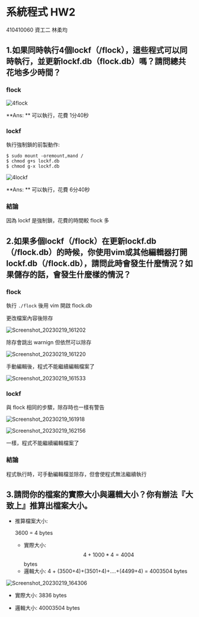 # 系統程式 HW2

410410060 資工二 林柔均

## 1.如果同時執行4個lockf（/flock），這些程式可以同時執行，並更新lockf.db（flock.db）嗎？請問總共花地多少時間？

### flock

![4flock](/home/rogewood/Desktop/homework/SystemProgramming/hw3/4flock.png)

**Ans: ** 可以執行，花費 1分40秒

### lockf

執行強制鎖的前製動作:

```shell
$ sudo mount -oremount,mand /
$ chmod g+s lockf.db
$ chmod g-x lockf.db
```



![4lockf](/home/rogewood/Desktop/homework/SystemProgramming/hw3/4lockf.png)

**Ans: ** 可以執行，花費 6分40秒

### 結論

因為 lockf 是強制鎖，花費的時間較 flock 多

## 2.如果多個lockf（/flock）在更新lockf.db（/flock.db）的時候，你使用vim或其他編輯器打開lockf.db（/flock.db），請問此時會發生什麼情況？如果儲存的話，會發生什麼樣的情況？

### flock

執行 `./flock` 後用 vim 開啟 flock.db

 更改檔案內容後除存

![Screenshot_20230219_161202](/home/rogewood/Desktop/homework/SystemProgramming/hw3/Screenshot_20230219_161202.png)

除存會跳出 warnign 但依然可以除存

![Screenshot_20230219_161220](/home/rogewood/Desktop/homework/SystemProgramming/hw3/Screenshot_20230219_161220.png)

手動編輯後，程式不能繼續編輯檔案了

![Screenshot_20230219_161533](/home/rogewood/Desktop/homework/SystemProgramming/hw3/Screenshot_20230219_161533.png)

### lockf

與 flock 相同的步驟，除存時也一樣有警告

![Screenshot_20230219_161918](/home/rogewood/Desktop/homework/SystemProgramming/hw3/Screenshot_20230219_161918.png)

![Screenshot_20230219_162156](/home/rogewood/Desktop/homework/SystemProgramming/hw3/Screenshot_20230219_162156.png)

一樣，程式不能繼續編輯檔案了

### 結論

程式執行時，可手動編輯檔並除存，但會使程式無法繼續執行



## 3.請問你的檔案的實際大小與邏輯大小？你有辦法『大致上』推算出檔案大小。

- 推算檔案大小:

  3600 = 4 bytes

  - 實際大小: $$ 4 + 1000*4 = 4004$$ bytes
  - 邏輯大小: 4 + (3500+4)+(3501+4)+....+(4499+4) = 4003504  bytes

![Screenshot_20230219_164306](/home/rogewood/Desktop/homework/SystemProgramming/hw3/Screenshot_20230219_164306.png)

- 實際大小: 3836 bytes

- 邏輯大小: 40003504 bytes